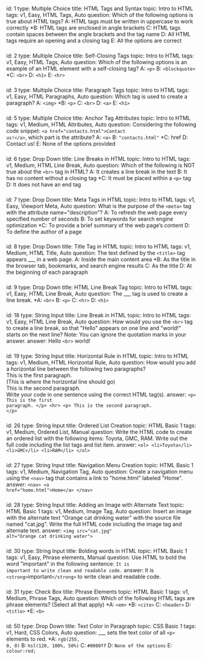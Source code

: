 ###
id: 1
type: Multiple Choice
title: HTML Tags and Syntax
topic: Intro to HTML
tags: v1, Easy, HTML Tags, Auto
question: Which of the following options is true about HTML tags?
A: HTML tags must be written in uppercase to work correctly
*B: HTML tags are enclosed in angle brackets
C: HTML tags contain spaces between the angle brackets and the tag name
D: All HTML tags require an opening and a closing tag
E: All the options are correct
###
id: 2
type: Multiple Choice
title: Self-Closing Tags
topic: Intro to HTML
tags: v1, Easy, HTML Tags, Auto
question: Which of the following options is an example of an HTML element with a self-closing tag?
A: <code>&lt;p&gt;</code>
B: <code>&lt;blockquote&gt;</code>
*C: <code>&lt;br&gt;</code>
D: <code>&lt;h1&gt;</code>
E: <code>&lt;hr&gt;</code>
###
id: 3
type: Multiple Choice
title: Paragraph Tags
topic: Intro to HTML
tags: v1, Easy, HTML Paragraphs, Auto
question: Which tag is used to create a paragraph?
A: <code>&lt;img&gt;</code>
*B: <code>&lt;p&gt;</code>
C: <code>&lt;br&gt;</code>
D: <code>&lt;a&gt;</code>
E: <code>&lt;h1&gt;</code>
###
id: 5
type: Multiple Choice
title: Anchor Tag Attributes
topic: Intro to HTML
tags: v1, Medium, HTML Attributes, Auto
question: Considering the following code snippet: <code>&lt;a href="contacts.html"&gt;Contact us!&lt;/a&gt;</code>, which part is the attribute?
A: <code>&lt;a&gt;</code>
B: <code>"contacts.html"</code>
*C: href
D: Contact us!
E: None of the options provided
###
id: 6
type: Drop Down
title: Line Breaks in HTML
topic: Intro to HTML
tags: v1, Medium, HTML Line Break, Auto
question: Which of the following is NOT true about the <code>&lt;br&gt;</code> tag in HTML?
A: It creates a line break in the text
B: It has no content without a closing tag
*C: It must be placed within a <code>&lt;p&gt;</code> tag
D: It does not have an end tag
###
id: 7
type: Drop Down
title: Meta Tags in HTML
topic: Intro to HTML
tags: v1, Easy, Viewport Meta, Auto
question: What is the purpose of the <code>&lt;meta&gt;</code> tag with the attribute name="description"?
A: To refresh the web page every specified number of seconds
B: To set keywords for search engine optimization
*C: To provide a brief summary of the web page’s content
D: To define the author of a page
###
id: 8
type: Drop Down
title: Title Tag in HTML
topic: Intro to HTML
tags: v1, Medium, HTML Title, Auto
question: The text defined by the <code>&lt;title&gt;</code> tag appears ___ in a web page.
A: Inside the main content area
*B: As the title in the browser tab, bookmarks, and search engine results
C: As the title
D: At the beginning of each paragraph
###
id: 9
type: Drop Down
title: HTML Line Break Tag
topic: Intro to HTML
tags: v1, Easy, HTML Line Break, Auto
question: The ___ tag is used to create a line break.
*A: <code>&lt;br&gt;</code>
B: <code>&lt;p&gt;</code>
C: <code>&lt;hr&gt;</code>
D: <code>&lt;h1&gt;</code>
###
id: 18
type: String Input
title: Line Break in HTML
topic: Intro to HTML
tags: v1, Easy, HTML Line Break, Auto
question: How would you use the <code>&lt;br&gt;</code> tag to create a line break, so that "Hello" appears on one line and "world!" starts on the next line? Note: You can ignore the quotation marks in your answer.
answer: Hello <code>&lt;br&gt;</code> world!
###
id: 19
type: String Input
title: Horizontal Rule in HTML
topic: Intro to HTML
tags: v1, Medium, HTML Horizontal Rule, Auto
question: How would you add a horizontal line between the following two paragraphs? <br>This is the first paragraph.<br>(This is where the horizontal line should go)<br>This is the second paragraph.<br> Write your code in one sentence using the correct HTML tag(s).
answer: <code>&lt;p&gt; This is the first paragraph. &lt;/p&gt; &lt;hr&gt; &lt;p&gt; This is the second paragraph. &lt;/p&gt;</code>
###
id: 26
type: String Input
title: Ordered List Creation
topic: HTML Basic 1
tags: v1, Medium, Ordered List, Manual
question: Write the HTML code to create an ordered list with the following items: Toyota, GMC, RAM. Write out the full code including the list tags and list item.
answer: <code>&lt;ol&gt; &lt;li&gt;Toyota&lt;/li&gt; &lt;li&gt;GMC&lt;/li&gt; &lt;li&gt;RAM&lt;/li&gt; &lt;/ol&gt;</code>
###
id: 27
type: String Input
title: Navigation Menu Creation
topic: HTML Basic 1
tags: v1, Medium, Navigation Tag, Auto
question: Create a navigation menu using the <code>&lt;nav&gt;</code> tag that contains a link to "home.html" labeled "Home".
answer: <code>&lt;nav&gt; &lt;a href="home.html"&gt;Home&lt;/a&gt; &lt;/nav&gt;</code>
###
id: 28
type: String Input
title: Adding an Image with Alternate Text
topic: HTML Basic 1
tags: v1, Medium, Image Tag, Auto
question: Insert an image with the alternate text "Orange cat drinking water" with the source file named "cat.jpg". Write the full HTML code including the image tag and alternate text.
answer: <code>&lt;img src="cat.jpg" alt="Orange cat drinking water"&gt;</code>
###
id: 30 
type: String Input
title: Bolding words in HTML
topic: HTML Basic 1
tags: v1, Easy, Phrase elements, Manual
question: Use HTML to bold the word "important" in the following sentence: <code>It is important to write clean and readable code.</code>
answer: It is <code>&lt;strong&gt;</code>important<code>&lt;/strong&gt;</code> to write clean and readable code.
###
id: 31
type: Check Box
title: Phrase Elements
topic: HTML Basic 1
tags: v1, Medium, Phrase Tags, Auto 
question: Which of the following HTML tags are phrase elements? (Select all that apply)
*A: <code>&lt;em&gt;</code>
*B: <code>&lt;cite&gt;</code>
C: <code>&lt;header&gt;</code>
D: <code>&lt;title&gt;</code>
*E: <code>&lt;b&gt;</code>
###
id: 50
type: Drop Down
title: Text Color in Paragraph
topic: CSS Basic 1
tags: v1, Hard, CSS Colors, Auto
question: ___ sets the text color of all <code>&lt;p&gt;</code> elements to red.
*A: <code>rgb(255, 0, 0)</code>
B: <code>hsl(120, 100%, 50%)</code>
C: <code>#0000ff</code>
D: <code>None of the options</code>
E: <code>colour:red;</code>
###
